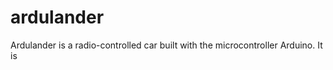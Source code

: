 ardulander
==========

Ardulander is a radio-controlled car built with the microcontroller Arduino. It is 